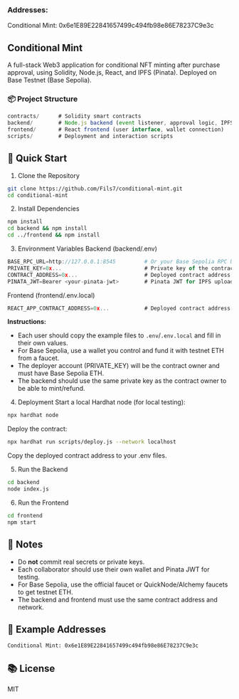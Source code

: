 ### Addresses:
Conditional Mint: 0x6e1E89E22841657499c494fb98e86E78237C9e3c


## Conditional Mint
A full-stack Web3 application for conditional NFT minting after purchase approval, using Solidity, Node.js, React, and IPFS (Pinata).
Deployed on Base Testnet (Base Sepolia).


### 📦 Project Structure

```javascript
contracts/      # Solidity smart contracts
backend/        # Node.js backend (event listener, approval logic, IPFS upload)
frontend/       # React frontend (user interface, wallet connection)
scripts/        # Deployment and interaction scripts
```

## 🚀 Quick Start

1. Clone the Repository

```bash
git clone https://github.com/Fils7/conditional-mint.git
cd conditional-mint
```

2. Install Dependencies

```bash
npm install
cd backend && npm install
cd ../frontend && npm install
```

3. Environment Variables
Backend (backend/.env)

```javascript
BASE_RPC_URL=http://127.0.0.1:8545         # Or your Base Sepolia RPC URL
PRIVATE_KEY=0x...                          # Private key of the contract owner/platform wallet
CONTRACT_ADDRESS=0x...                     # Deployed contract address
PINATA_JWT=Bearer <your-pinata-jwt>        # Pinata JWT for IPFS uploads
```

Frontend (frontend/.env.local)

```javascript
REACT_APP_CONTRACT_ADDRESS=0x...           # Deployed contract address
```

**Instructions:**
- Each user should copy the example files to `.env`/`.env.local` and fill in their own values.
- For Base Sepolia, use a wallet you control and fund it with testnet ETH from a faucet.
- The deployer account (PRIVATE_KEY) will be the contract owner and must have Base Sepolia ETH.
- The backend should use the same private key as the contract owner to be able to mint/refund.

4. Deployment
Start a local Hardhat node (for local testing):

```bash
npx hardhat node
```

Deploy the contract:

```bash
npx hardhat run scripts/deploy.js --network localhost
```

Copy the deployed contract address to your .env files.

5. Run the Backend

```bash
cd backend
node index.js
```

6. Run the Frontend

```bash
cd frontend
npm start
```

## 📝 Notes
- Do **not** commit real secrets or private keys.
- Each collaborator should use their own wallet and Pinata JWT for testing.
- For Base Sepolia, use the official faucet or QuickNode/Alchemy faucets to get testnet ETH.
- The backend and frontend must use the same contract address and network.

## 📄 Example Addresses

```
Conditional Mint: 0x6e1E89E22841657499c494fb98e86E78237C9e3c
```

## 📚 License

MIT